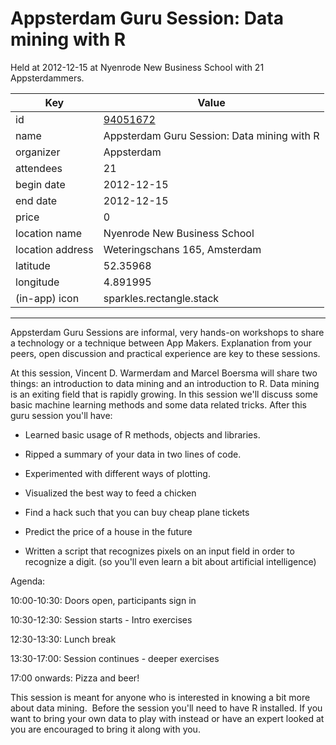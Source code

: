 # Appsterdam Guru Session: Data mining with R
Held at 2012-12-15 at Nyenrode New Business School with 21 Appsterdammers.
        
|Key|Value
|---|---|
|id|[94051672](https://www.meetup.com/appsterdam/events/94051672/)|
|name|Appsterdam Guru Session: Data mining with R|
|organizer|Appsterdam|
|attendees|21|
|begin date|2012-12-15|
|end date|2012-12-15|
|price|0|
|location name|Nyenrode New Business School|
|location address|Weteringschans 165, Amsterdam|
|latitude|52.35968|
|longitude|4.891995|
|(in-app) icon|sparkles.rectangle.stack|

---

Appsterdam Guru Sessions are informal, very hands-on workshops to share a technology or a technique between App Makers. Explanation from your peers, open discussion and practical experience are key to these sessions.

At this session, Vincent D. Warmerdam and Marcel Boersma will share two things: an introduction to data mining and an introduction to R. Data mining is an exiting field that is rapidly growing. In this session we'll discuss some basic machine learning methods and some data related tricks. After this guru session you'll have:

- Learned basic usage of R methods, objects and libraries. 

- Ripped a summary of your data in two lines of code.

- Experimented with different ways of plotting.

- Visualized the best way to feed a chicken

- Find a hack such that you can buy cheap plane tickets

- Predict the price of a house in the future

- Written a script that recognizes pixels on an input field in order to recognize a digit. (so you'll even learn a bit about artificial intelligence)

Agenda:

10:00-10:30: Doors open, participants sign in

10:30-12:30: Session starts - Intro exercises

12:30-13:30: Lunch break

13:30-17:00: Session continues - deeper exercises

17:00 onwards: Pizza and beer!

This session is meant for anyone who is interested in knowing a bit more about data mining.  Before the session you'll need to have R installed. If you want to bring your own data to play with instead or have an expert looked at you are encouraged to bring it along with you.


